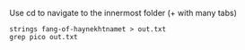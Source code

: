 Use cd to navigate to the innermost folder (+ with many tabs)

    strings fang-of-haynekhtnamet > out.txt  
    grep pico out.txt
